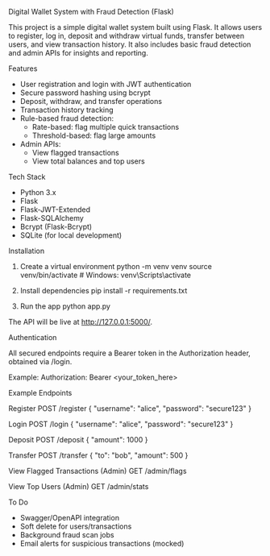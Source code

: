 Digital Wallet System with Fraud Detection (Flask)

This project is a simple digital wallet system built using Flask. It allows users to register, log in, deposit and withdraw virtual funds, transfer between users, and view transaction history. It also includes basic fraud detection and admin APIs for insights and reporting.

Features

- User registration and login with JWT authentication
- Secure password hashing using bcrypt
- Deposit, withdraw, and transfer operations
- Transaction history tracking
- Rule-based fraud detection:
  - Rate-based: flag multiple quick transactions
  - Threshold-based: flag large amounts
- Admin APIs:
  - View flagged transactions
  - View total balances and top users

Tech Stack

- Python 3.x
- Flask
- Flask-JWT-Extended
- Flask-SQLAlchemy
- Bcrypt (Flask-Bcrypt)
- SQLite (for local development)

Installation


1. Create a virtual environment
   python -m venv venv
   source venv/bin/activate   # Windows: venv\Scripts\activate

2. Install dependencies
   pip install -r requirements.txt

3. Run the app
   python app.py

The API will be live at http://127.0.0.1:5000/.

Authentication

All secured endpoints require a Bearer token in the Authorization header, obtained via /login.

Example:
Authorization: Bearer <your_token_here>

Example Endpoints

Register
POST /register
{
  "username": "alice",
  "password": "secure123"
}

Login
POST /login
{
  "username": "alice",
  "password": "secure123"
}

Deposit
POST /deposit
{
  "amount": 1000
}

Transfer
POST /transfer
{
  "to": "bob",
  "amount": 500
}

View Flagged Transactions (Admin)
GET /admin/flags

View Top Users (Admin)
GET /admin/stats

To Do

- Swagger/OpenAPI integration
- Soft delete for users/transactions
- Background fraud scan jobs
- Email alerts for suspicious transactions (mocked)
